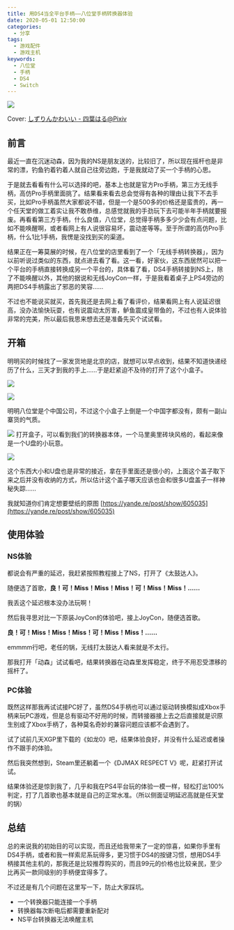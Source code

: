 ```yaml
---
title: 用DS4当全平台手柄——八位堂手柄转换器体验
date: 2020-05-01 12:50:00
categories: 
  - 分享
tags:
  - 游戏配件
  - 游戏主机
keywords: 
  - 八位堂
  - 手柄
  - DS4
  - Switch
---
```


![](OqTHKf2.jpg)

Cover: [しずりんかわいい - 四葉はる@Pixiv](https://www.pixiv.net/artworks/69449592)

## 前言

最近一直在沉迷动森，因为我的NS是朋友送的，比较旧了，所以现在摇杆也是非常的漂，钓鱼钓着钓着人就自己往旁边跑，于是我就动了买一个手柄的心思。

于是就去看看有什么可以选择的吧，基本上也就是官方Pro手柄，第三方无线手柄，高仿Pro手柄里面挑了。结果看来看去总会觉得有各种的理由让我下不去手买，比如Pro手柄虽然大家都说不错，但是一个是500多的价格还是蛮贵的，再一个任天堂的做工着实让我不敢恭维，总感觉就我的手劲玩下去可能半年手柄就要报废。再看看第三方手柄，什么良值，八位堂，总觉得手柄多多少少会有点问题，比如不能唤醒啊，或者看网上有人说很容易坏，震动差等等。至于所谓的高仿Pro手柄，什么1比1手柄，我愣是没找到买的渠道。

结果正在一筹莫展的时候，在八位堂的店里看到了一个「无线手柄转换器」，因为以前听说过类似的东西，就点进去看了看。这一看，好家伙，这东西居然可以把一个平台的手柄直接转换成另一个平台的，具体看了看，DS4手柄转接到NS上，除了不能唤醒以外，其他的据说和无线JoyCon一样，于是我看着桌子上PS4旁边的两把DS4手柄露出了邪恶的笑容……

不过也不能说买就买，首先我还是去网上看了看评价，结果看网上有人说延迟很高，没办法愉快玩耍，也有说震动太厉害，鲈鱼震成皇带鱼的，不过也有人说体验非常的完美，所以最后我思来想去还是准备先买个试试看。

## 开箱

明明买的时候找了一家发货地是北京的店，就想可以早点收到，结果不知道快递经历了什么，三天才到我的手上……于是赶紧迫不及待的打开了这个小盒子。

![](f67elJU.jpg)

![](rgC6MN6.jpg)

明明八位堂是个中国公司，不过这个小盒子上倒是一个中国字都没有，颇有一副山寨货的气质。

![](QyN8B15.jpg)
打开盒子，可以看到我们的转换器本体，一个马里奥里砖块风格的，看起来像是一个U盘的小玩意。

![](41f4siT.jpg)

这个东西大小和U盘也是非常的接近，拿在手里面还是很小的，上面这个盖子取下来之后并没有收纳的方式，所以估计这个盖子哪天应该也会和很多U盘盖子一样神秘失踪……

<span class="YT-FOW">我就知道你们肯定想要壁纸的原图 [https://yande.re/post/show/605035](https://yande.re/post/show/605035)</span>

## 使用体验

### NS体验

都说会有严重的延迟，我赶紧按照教程接上了NS，打开了《太鼓达人》。

随便选了首歌，**良！可！Miss！Miss！Miss！可！Miss！Miss！……**

我丢这个延迟根本没办法玩啊！

然后我寻思对比一下原装JoyCon的体验吧，接上JoyCon，随便选首歌。

**良！可！Miss！Miss！Miss！可！Miss！Miss！……**

emmmm行吧，老任的锅，无线打太鼓达人看来就是不太行。

那我打开「动森」试试看吧，结果转换器在动森里发挥稳定，终于不用忍受漂移的摇杆了。

### PC体验

既然这样那我再试试接PC好了，虽然DS4手柄也可以通过驱动转换模拟成Xbox手柄来玩PC游戏，但是总有驱动不好用的时候，而转接器接上去之后直接就是识原生别成了Xbox手柄了，各种莫名奇妙的兼容问题应该都不会遇到了。

试了试前几天XGP里下载的《如龙0》吧，结果体验良好，并没有什么延迟或者操作不跟手的体验。

然后我突然想到，Steam里还躺着一个《DJMAX RESPECT V》呢，赶紧打开试试。 

结果体验还是惊到我了，几乎和我在PS4平台玩的体验一模一样，轻松打出100%判定，打了几首歌也基本就是自己的正常水准。（所以侧面证明延迟高就是任天堂的锅）

## 总结

总的来说我的初始目的可以实现，而且还给我带来了一定的惊喜，如果你手里有DS4手柄，或者和我一样索尼系玩得多，更习惯于DS4的按键习惯，想用DS4手柄接其他主机的，那我还是比较推荐购买的，而且99元的价格也比较亲民，至少比再买一款同级别的手柄便宜得多了。

不过还是有几个问题在这里写一下，防止大家踩坑。

 - 一个转换器只能连接一个手柄
 - 转换器每次断电后都需要重新配对
 - NS平台转换器无法唤醒主机